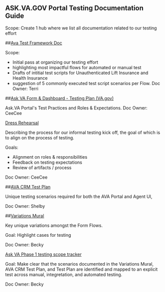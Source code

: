 ## ASK.VA.GOV Portal Testing Documentation Guide
Scope: Create 1 hub where we list all documentation related to our testing effort


##[Ava Test Framework Doc](https://docs.google.com/spreadsheets/d/1W89vFL1L8t7E471NlLeiEmoxDzoAZ1daXepxhFB1Zc4/edit?gid=62297269#gid=62297269)

Scope: 
- Initial pass at organizing our testing effort
- highlighting most impactful flows for automated or manual test
- Drafts of intitial test scripts for Unauthenticated Lift Insurance and Health Insurance
- suggestion of 5 commonly executed test script scenarios per Flow. 
Doc Owner: Terri

##[Ask VA Form & Dashboard - Testing Plan (VA.gov)](https://github.com/department-of-veterans-affairs/va.gov-team/blob/master/products/ask-va/engineering/test-plans/ask-va%20form-dash-testing-plan.md) 

Ask.VA Portal's Test Practices and Roles & Expectations. 
Doc Owner: CeeCee

[Dress Rehearsal](https://github.com/department-of-veterans-affairs/va.gov-team/blob/master/products/ask-va/engineering/test-plans/Test%20Dress%20Rehearsal.md)

Describing the process for our informal testing kick off, the goal of which is to align on the process of testing. 

Goals: 
- Alignment on roles & responsibilities
- Feedback on testing expectations 
- Review of artifacts / process

Doc Owner: CeeCee

##[AVA CRM Test Plan](https://dvagov-my.sharepoint.com/:w:/g/personal/shelby_carl_va_gov/EXQdtcz1ksFKpTiRiE8kkhABeXKpSehAXpPnVn81bSgC4g?e=tKhkpN)

Unique testing scenarios required for both the AVA Portal and Agent UI, 

Doc Owner: Shelby 

##[Variations Mural](https://github.com/department-of-veterans-affairs/va.gov-team/blob/master/products/ask-va/testing/ask-va-variation-points.md)

Key unique variations amongst the Form Flows. 

Goal: Highlight cases for testing  

Doc Owner: Becky 

[Ask VA Phase 1 testing scope tracker](https://dvagov.sharepoint.com/:x:/r/sites/AskVA/_layouts/15/doc2.aspx?sourcedoc=%7B3CD2D6B6-0BB1-43BB-BD63-5FDF8E8DE249%7D&file=Ask%20VA%20Phase%201%20testing%20scope%20tracker.xlsx&action=default&mobileredirect=true) 

Goal: Make clear that the scenarios documented in the Variations Mural, AVA CRM Test Plan, and Test Plan are identified and mapped to an explicit test across manual, integretation, and automated testing.  

Doc Owner: Becky 

